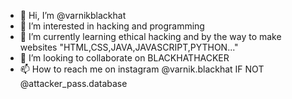 - 👋 Hi, I’m @varnikblackhat
- 👀 I’m interested in hacking and programming
- 🌱 I’m currently learning ethical hacking and by the way to make websites "HTML,CSS,JAVA,JAVASCRIPT,PYTHON..."
- 💞️ I’m looking to collaborate on BLACKHATHACKER
- 📫 How to reach me on instagram @varnik.blackhat IF NOT @attacker_pass.database
   

<!---
varnikblackhat/varnikblackhat is a ✨ special ✨ repository because its `README.md` (this file) appears on your GitHub profile.
You can click the Preview link to take a look at your changes.
--->
